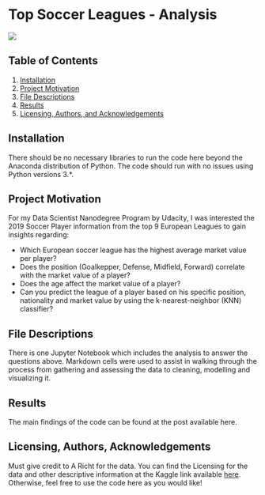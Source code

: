 # Top Soccer Leagues - Analysis 
![](https://images.vexels.com/media/users/3/132241/isolated/lists/0d413432a55194038d3266f8045868dd-soccer-player-silhouette-1.png)

## Table of Contents
1. [Installation](#Installation )
2. [Project Motivation](#Project-Motivation )
3. [File Descriptions](#File-Descriptions )
4. [Results](#Results )
5. [Licensing, Authors, and Acknowledgements](#Licensing-Authors-and-Acknowledgements )

## Installation
There should be no necessary libraries to run the code here beyond the Anaconda distribution of Python. The code should run with no issues using Python versions 3.*.

## Project Motivation
For my Data Scientist Nanodegree Program by Udacity, I was interested the 2019 Soccer Player information from the top 9 European Leagues to gain insights regarding:

- Which European soccer league has the highest average market value per player?
- Does the position (Goalkepper, Defense, Midfield, Forward) correlate with the market value of a player?
- Does the age affect the market value of a player?
- Can you predict the league of a player based on his specific position, nationality and market value by using the k-nearest-neighbor (KNN) classifier? 

## File Descriptions
There is one Jupyter Notebook which includes the analysis to answer the questions above. Markdown cells were used to assist in walking through the process from gathering and assessing the data to cleaning, modelling and visualizing it.

## Results
The main findings of the code can be found at the post available here.

## Licensing, Authors, Acknowledgements
Must give credit to A Richt for the data. You can find the Licensing for the data and other descriptive information at the Kaggle link available [here](https://www.kaggle.com/aricht1995/european-football-market-values/version/6 "here"). Otherwise, feel free to use the code here as you would like!
